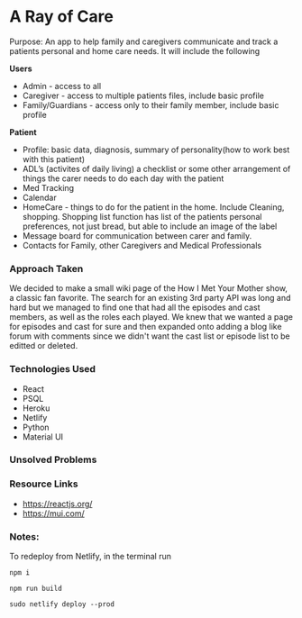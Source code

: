 # A Ray of Care
Purpose: An app to help family and caregivers communicate and track a patients personal and home care needs. It will include the following

**Users**
- Admin - access to all
- Caregiver - access to multiple patients files, include basic profile
- Family/Guardians - access only to their family member, include basic profile

**Patient**
- Profile: basic data, diagnosis, summary of personality(how to work best with this patient)
- ADL’s (activites of daily living) a checklist or some other arrangement of things the carer needs to do each day with the patient
- Med Tracking
- Calendar
- HomeCare - things to do for the patient in the home. Include Cleaning, shopping. Shopping list function has list of the patients personal preferences, not just bread, but able to include an image of the label
- Message board for communication between carer and family.
- Contacts for Family, other Caregivers and Medical Professionals

### Approach Taken

We decided to make a small wiki page of the How I Met Your Mother show, a classic fan favorite. The search for an existing 3rd party API was long and hard but we managed to find one that had all the episodes and cast members, as well as the roles each played. We knew that we wanted a page for episodes and cast for sure and then expanded onto adding a blog like forum with comments since we didn't want the cast list or episode list to be editted or deleted. 

### Technologies Used

* React
* PSQL
* Heroku
* Netlify
* Python
* Material UI

### Unsolved Problems



### Resource Links
* https://reactjs.org/
* https://mui.com/ 

### Notes:
To redeploy from Netlify, in the terminal run
```
npm i

npm run build

sudo netlify deploy --prod
```